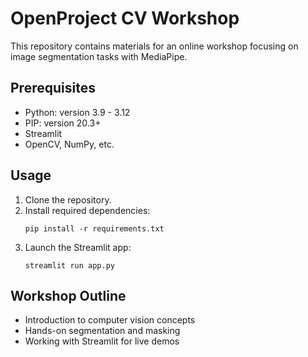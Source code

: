 # OpenProject CV Workshop

This repository contains materials for an online workshop focusing on image segmentation tasks with MediaPipe.

## Prerequisites

- Python: version 3.9 - 3.12
- PIP: version 20.3+
- Streamlit
- OpenCV, NumPy, etc.

## Usage

1. Clone the repository.
2. Install required dependencies:
   ```
   pip install -r requirements.txt
   ```
3. Launch the Streamlit app:
   ```
   streamlit run app.py
   ```

## Workshop Outline

- Introduction to computer vision concepts
- Hands-on segmentation and masking
- Working with Streamlit for live demos

